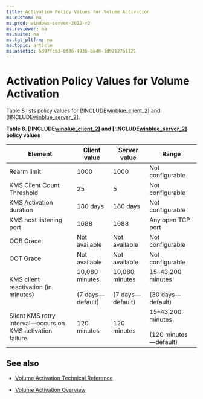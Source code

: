 ```yaml
---
title: Activation Policy Values for Volume Activation
ms.custom: na
ms.prod: windows-server-2012-r2
ms.reviewer: na
ms.suite: na
ms.tgt_pltfrm: na
ms.topic: article
ms.assetid: 5d97fc63-0f86-4936-ba46-1d92127a1121
---
```

# Activation Policy Values for Volume Activation
Table 8 lists policy values for [!INCLUDE[winblue_client_2](includes/winblue_client_2_md.md)] and [!INCLUDE[winblue_server_2](includes/winblue_server_2_md.md)].

**Table 8. [!INCLUDE[winblue_client_2](includes/winblue_client_2_md.md)] and [!INCLUDE[winblue_server_2](includes/winblue_server_2_md.md)] policy values**

|**Element**|**Client value**|**Server value**|**Range**|
|---------------|--------------------|--------------------|-------------|
|Rearm limit|1000|1000|Not configurable|
|KMS Client Count Threshold|25|5|Not configurable|
|KMS Activation duration|180 days|180 days|Not configurable|
|KMS host listening port|1688|1688|Any open TCP port|
|OOB Grace|Not available|Not available|Not configurable|
|OOT Grace|Not available|Not available|Not configurable|
|KMS client reactivation \(in minutes\)|10,080 minutes<br /><br />\(7 days—default\)|10,080 minutes<br /><br />\(7 days—default\)|15–43,200 minutes<br /><br />\(30 days—default\)|
|Silent KMS retry interval—occurs on KMS activation failure|120 minutes|120 minutes|15–43,200 minutes<br /><br />\(120 minutes—default\)|

## See also

-   [Volume Activation Technical Reference](../Volume-Activation-Technical-Reference.md)

-   [Volume Activation Overview](Volume-Activation-Overview.md)


